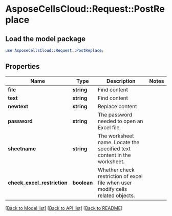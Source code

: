 # AsposeCellsCloud::Request::PostReplace 

## Load the model package
```perl
use AsposeCellsCloud::Request::PostReplace;
```

## Properties
Name | Type | Description | Notes
------------ | ------------- | ------------- | -------------
**file** | **string** | Find content |
**text** | **string** | Find content |
**newtext** | **string** | Replace content |
**password** | **string** | The password needed to open an Excel file. |
**sheetname** | **string** | The worksheet name. Locate the specified text content in the worksheet. |
**check_excel_restriction** | **boolean** | Whether check restriction of excel file when user modify cells related objects. |  

[[Back to Model list]](../README.md#documentation-for-requests) [[Back to API list]](../README.md#documentation-for-api-endpoints) [[Back to README]](../README.md)

